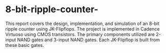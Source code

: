 # 8-bit-ripple-counter-
This report covers the design, implementation, and simulation of an 8-bit ripple counter using JK-Flipflops. The project is implemented in Cadence Virtuoso using CMOS transistors. The primary components utilized are 2-input NAND gates and 3-input NAND gates. Each JK-Flipflop is built from these basic gates. 
